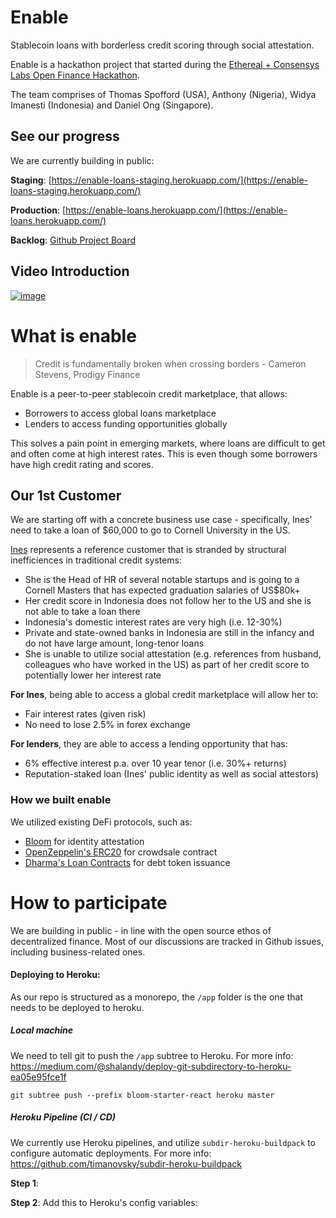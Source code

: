 # Enable

Stablecoin loans with borderless credit scoring through social attestation.

Enable is a hackathon project that started during the [Ethereal + Consensys Labs Open Finance Hackathon](https://www.buildandship.it/).

The team comprises of Thomas Spofford (USA), Anthony (Nigeria), Widya Imanesti (Indonesia) and Daniel Ong (Singapore).

## See our progress

We are currently building in public:

**Staging**: [https://enable-loans-staging.herokuapp.com/](https://enable-loans-staging.herokuapp.com/)

**Production**: [https://enable-loans.herokuapp.com/](https://enable-loans.herokuapp.com/)

**Backlog**: [Github Project Board](https://github.com/onggunhao/enable/projects/1)

## Video Introduction

[![image](https://user-images.githubusercontent.com/518024/56973331-35e9d600-6b9f-11e9-8e41-b88185cfdea7.png)](https://youtu.be/WZl9TJuePsw)

# What is enable

> Credit is fundamentally broken when crossing borders - Cameron Stevens, Prodigy Finance

Enable is a peer-to-peer stablecoin credit marketplace, that allows:

- Borrowers to access global loans marketplace
- Lenders to access funding opportunities globally

This solves a pain point in emerging markets, where loans are difficult to get and often come at high interest rates. This is even though some borrowers have high credit rating and scores.

## Our 1st Customer

We are starting off with a concrete business use case - specifically, Ines' need to take a loan of \$60,000 to go to Cornell University in the US.

[Ines](https://www.linkedin.com/in/widya-imanesti) represents a reference customer that is stranded by structural inefficiences in traditional credit systems:

- She is the Head of HR of several notable startups and is going to a Cornell Masters that has expected graduation salaries of US\$80k+
- Her credit score in Indonesia does not follow her to the US and she is not able to take a loan there
- Indonesia's domestic interest rates are very high (i.e. 12-30%)
- Private and state-owned banks in Indonesia are still in the infancy and do not have large amount, long-tenor loans
- She is unable to utilize social attestation (e.g. references from husband, colleagues who have worked in the US) as part of her credit score to potentially lower her interest rate

**For Ines**, being able to access a global credit marketplace will allow her to:

- Fair interest rates (given risk)
- No need to lose 2.5% in forex exchange

**For lenders**, they are able to access a lending opportunity that has:

- 6% effective interest p.a. over 10 year tenor (i.e. 30%+ returns)
- Reputation-staked loan (Ines' public identity as well as social attestors)

### How we built enable

We utilized existing DeFi protocols, such as:

- [Bloom](https://bloom.co/) for identity attestation
- [OpenZeppelin's ERC20](https://github.com/OpenZeppelin/openzeppelin-solidity/blob/master/contracts/token/ERC20/ERC20.sol) for crowdsale contract
- [Dharma's Loan Contracts](https://dharmaprotocol.github.io/developer-docs/#/) for debt token issuance

# How to participate

We are building in public - in line with the open source ethos of decentralized finance. Most of our discussions are tracked in Github issues, including business-related ones.

#### Deploying to Heroku:

As our repo is structured as a monorepo, the `/app` folder is the one that needs to be deployed to heroku.

##### Local machine

We need to tell git to push the `/app` subtree to Heroku.
For more info: https://medium.com/@shalandy/deploy-git-subdirectory-to-heroku-ea05e95fce1f

```
git subtree push --prefix bloom-starter-react heroku master
```

##### Heroku Pipeline (CI / CD)

We currently use Heroku pipelines, and utilize `subdir-heroku-buildpack` to configure automatic deployments.
For more info: https://github.com/timanovsky/subdir-heroku-buildpack

**Step 1**:

**Step 2**: Add this to Heroku's config variables:

